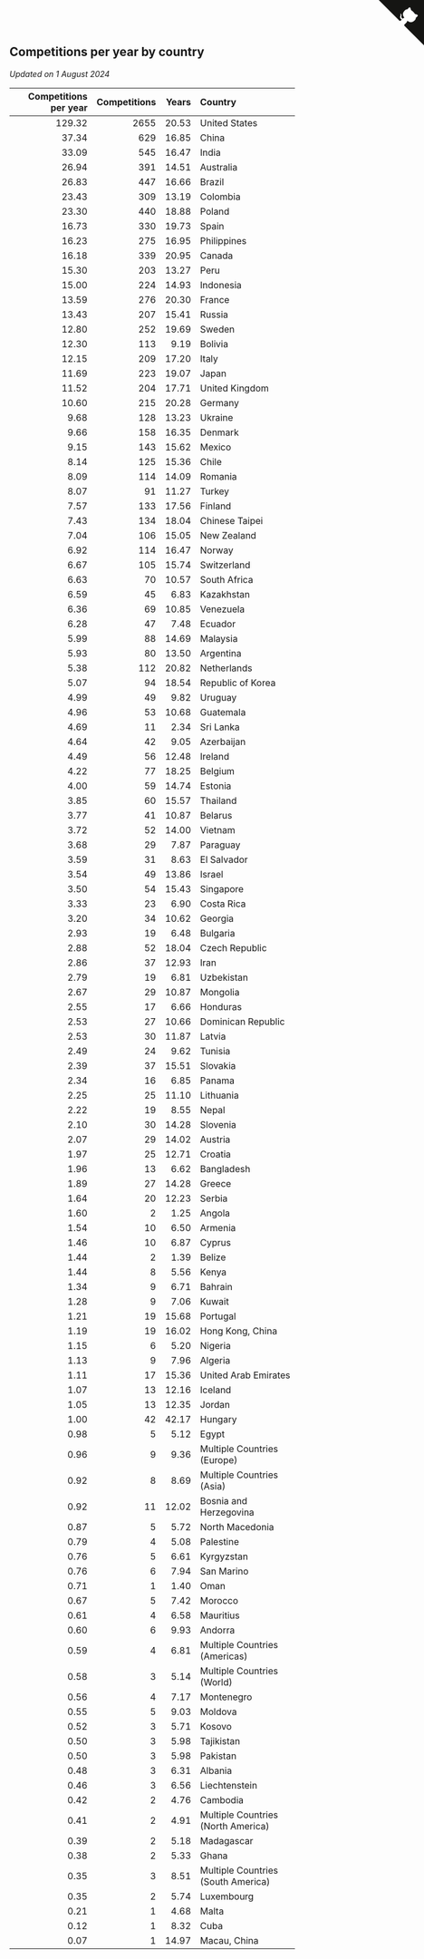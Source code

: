 ## Competitions per year by country

*Updated on  1 August 2024*

| Competitions per year | Competitions | Years | Country |
| ---: | ---: | ---: | :--- |
| 129.32 | 2655 | 20.53 | United States |
| 37.34 | 629 | 16.85 | China |
| 33.09 | 545 | 16.47 | India |
| 26.94 | 391 | 14.51 | Australia |
| 26.83 | 447 | 16.66 | Brazil |
| 23.43 | 309 | 13.19 | Colombia |
| 23.30 | 440 | 18.88 | Poland |
| 16.73 | 330 | 19.73 | Spain |
| 16.23 | 275 | 16.95 | Philippines |
| 16.18 | 339 | 20.95 | Canada |
| 15.30 | 203 | 13.27 | Peru |
| 15.00 | 224 | 14.93 | Indonesia |
| 13.59 | 276 | 20.30 | France |
| 13.43 | 207 | 15.41 | Russia |
| 12.80 | 252 | 19.69 | Sweden |
| 12.30 | 113 | 9.19 | Bolivia |
| 12.15 | 209 | 17.20 | Italy |
| 11.69 | 223 | 19.07 | Japan |
| 11.52 | 204 | 17.71 | United Kingdom |
| 10.60 | 215 | 20.28 | Germany |
| 9.68 | 128 | 13.23 | Ukraine |
| 9.66 | 158 | 16.35 | Denmark |
| 9.15 | 143 | 15.62 | Mexico |
| 8.14 | 125 | 15.36 | Chile |
| 8.09 | 114 | 14.09 | Romania |
| 8.07 | 91 | 11.27 | Turkey |
| 7.57 | 133 | 17.56 | Finland |
| 7.43 | 134 | 18.04 | Chinese Taipei |
| 7.04 | 106 | 15.05 | New Zealand |
| 6.92 | 114 | 16.47 | Norway |
| 6.67 | 105 | 15.74 | Switzerland |
| 6.63 | 70 | 10.57 | South Africa |
| 6.59 | 45 | 6.83 | Kazakhstan |
| 6.36 | 69 | 10.85 | Venezuela |
| 6.28 | 47 | 7.48 | Ecuador |
| 5.99 | 88 | 14.69 | Malaysia |
| 5.93 | 80 | 13.50 | Argentina |
| 5.38 | 112 | 20.82 | Netherlands |
| 5.07 | 94 | 18.54 | Republic of Korea |
| 4.99 | 49 | 9.82 | Uruguay |
| 4.96 | 53 | 10.68 | Guatemala |
| 4.69 | 11 | 2.34 | Sri Lanka |
| 4.64 | 42 | 9.05 | Azerbaijan |
| 4.49 | 56 | 12.48 | Ireland |
| 4.22 | 77 | 18.25 | Belgium |
| 4.00 | 59 | 14.74 | Estonia |
| 3.85 | 60 | 15.57 | Thailand |
| 3.77 | 41 | 10.87 | Belarus |
| 3.72 | 52 | 14.00 | Vietnam |
| 3.68 | 29 | 7.87 | Paraguay |
| 3.59 | 31 | 8.63 | El Salvador |
| 3.54 | 49 | 13.86 | Israel |
| 3.50 | 54 | 15.43 | Singapore |
| 3.33 | 23 | 6.90 | Costa Rica |
| 3.20 | 34 | 10.62 | Georgia |
| 2.93 | 19 | 6.48 | Bulgaria |
| 2.88 | 52 | 18.04 | Czech Republic |
| 2.86 | 37 | 12.93 | Iran |
| 2.79 | 19 | 6.81 | Uzbekistan |
| 2.67 | 29 | 10.87 | Mongolia |
| 2.55 | 17 | 6.66 | Honduras |
| 2.53 | 27 | 10.66 | Dominican Republic |
| 2.53 | 30 | 11.87 | Latvia |
| 2.49 | 24 | 9.62 | Tunisia |
| 2.39 | 37 | 15.51 | Slovakia |
| 2.34 | 16 | 6.85 | Panama |
| 2.25 | 25 | 11.10 | Lithuania |
| 2.22 | 19 | 8.55 | Nepal |
| 2.10 | 30 | 14.28 | Slovenia |
| 2.07 | 29 | 14.02 | Austria |
| 1.97 | 25 | 12.71 | Croatia |
| 1.96 | 13 | 6.62 | Bangladesh |
| 1.89 | 27 | 14.28 | Greece |
| 1.64 | 20 | 12.23 | Serbia |
| 1.60 | 2 | 1.25 | Angola |
| 1.54 | 10 | 6.50 | Armenia |
| 1.46 | 10 | 6.87 | Cyprus |
| 1.44 | 2 | 1.39 | Belize |
| 1.44 | 8 | 5.56 | Kenya |
| 1.34 | 9 | 6.71 | Bahrain |
| 1.28 | 9 | 7.06 | Kuwait |
| 1.21 | 19 | 15.68 | Portugal |
| 1.19 | 19 | 16.02 | Hong Kong, China |
| 1.15 | 6 | 5.20 | Nigeria |
| 1.13 | 9 | 7.96 | Algeria |
| 1.11 | 17 | 15.36 | United Arab Emirates |
| 1.07 | 13 | 12.16 | Iceland |
| 1.05 | 13 | 12.35 | Jordan |
| 1.00 | 42 | 42.17 | Hungary |
| 0.98 | 5 | 5.12 | Egypt |
| 0.96 | 9 | 9.36 | Multiple Countries (Europe) |
| 0.92 | 8 | 8.69 | Multiple Countries (Asia) |
| 0.92 | 11 | 12.02 | Bosnia and Herzegovina |
| 0.87 | 5 | 5.72 | North Macedonia |
| 0.79 | 4 | 5.08 | Palestine |
| 0.76 | 5 | 6.61 | Kyrgyzstan |
| 0.76 | 6 | 7.94 | San Marino |
| 0.71 | 1 | 1.40 | Oman |
| 0.67 | 5 | 7.42 | Morocco |
| 0.61 | 4 | 6.58 | Mauritius |
| 0.60 | 6 | 9.93 | Andorra |
| 0.59 | 4 | 6.81 | Multiple Countries (Americas) |
| 0.58 | 3 | 5.14 | Multiple Countries (World) |
| 0.56 | 4 | 7.17 | Montenegro |
| 0.55 | 5 | 9.03 | Moldova |
| 0.52 | 3 | 5.71 | Kosovo |
| 0.50 | 3 | 5.98 | Tajikistan |
| 0.50 | 3 | 5.98 | Pakistan |
| 0.48 | 3 | 6.31 | Albania |
| 0.46 | 3 | 6.56 | Liechtenstein |
| 0.42 | 2 | 4.76 | Cambodia |
| 0.41 | 2 | 4.91 | Multiple Countries (North America) |
| 0.39 | 2 | 5.18 | Madagascar |
| 0.38 | 2 | 5.33 | Ghana |
| 0.35 | 3 | 8.51 | Multiple Countries (South America) |
| 0.35 | 2 | 5.74 | Luxembourg |
| 0.21 | 1 | 4.68 | Malta |
| 0.12 | 1 | 8.32 | Cuba |
| 0.07 | 1 | 14.97 | Macau, China |


<a href="https://github.com/jonatanklosko/wca_statistics" class="github-corner" aria-label="View source on Github"><svg width="80" height="80" viewBox="0 0 250 250" style="fill:#151513; color:#fff; position: absolute; top: 0; border: 0; right: 0;" aria-hidden="true"><path d="M0,0 L115,115 L130,115 L142,142 L250,250 L250,0 Z"></path><path d="M128.3,109.0 C113.8,99.7 119.0,89.6 119.0,89.6 C122.0,82.7 120.5,78.6 120.5,78.6 C119.2,72.0 123.4,76.3 123.4,76.3 C127.3,80.9 125.5,87.3 125.5,87.3 C122.9,97.6 130.6,101.9 134.4,103.2" fill="currentColor" style="transform-origin: 130px 106px;" class="octo-arm"></path><path d="M115.0,115.0 C114.9,115.1 118.7,116.5 119.8,115.4 L133.7,101.6 C136.9,99.2 139.9,98.4 142.2,98.6 C133.8,88.0 127.5,74.4 143.8,58.0 C148.5,53.4 154.0,51.2 159.7,51.0 C160.3,49.4 163.2,43.6 171.4,40.1 C171.4,40.1 176.1,42.5 178.8,56.2 C183.1,58.6 187.2,61.8 190.9,65.4 C194.5,69.0 197.7,73.2 200.1,77.6 C213.8,80.2 216.3,84.9 216.3,84.9 C212.7,93.1 206.9,96.0 205.4,96.6 C205.1,102.4 203.0,107.8 198.3,112.5 C181.9,128.9 168.3,122.5 157.7,114.1 C157.9,116.9 156.7,120.9 152.7,124.9 L141.0,136.5 C139.8,137.7 141.6,141.9 141.8,141.8 Z" fill="currentColor" class="octo-body"></path></svg></a><style>.github-corner:hover .octo-arm{animation:octocat-wave 560ms ease-in-out}@keyframes octocat-wave{0%,100%{transform:rotate(0)}20%,60%{transform:rotate(-25deg)}40%,80%{transform:rotate(10deg)}}@media (max-width:500px){.github-corner:hover .octo-arm{animation:none}.github-corner .octo-arm{animation:octocat-wave 560ms ease-in-out}}</style>
